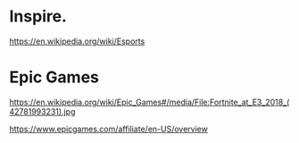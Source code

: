 # Inspire.

https://en.wikipedia.org/wiki/Esports


# Epic Games
https://en.wikipedia.org/wiki/Epic_Games#/media/File:Fortnite_at_E3_2018_(42781993231).jpg

https://www.epicgames.com/affiliate/en-US/overview
